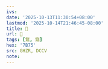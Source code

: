 ```yaml
---
ivs:
date: '2025-10-13T11:30:54+08:00'
lastmod: '2025-10-14T21:46:45-08:00'
title: 󰧣
url: 󰧣
tags: [筵, 筵]
hex: '7B75'
src: GHZR, DCCV
note:
---
```

